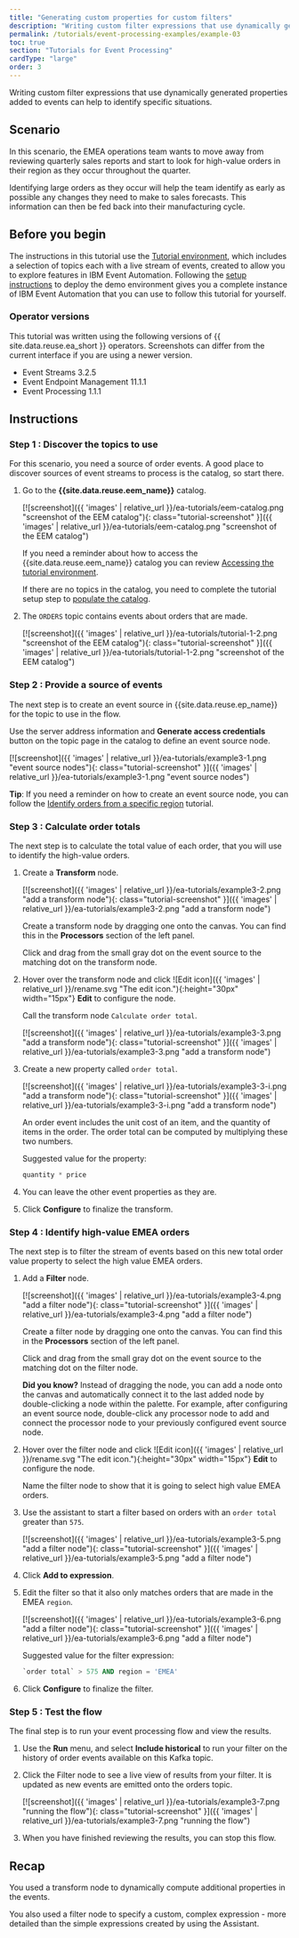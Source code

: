 ```yaml
---
title: "Generating custom properties for custom filters"
description: "Writing custom filter expressions that use dynamically generated properties added to events can help to identify specific situations."
permalink: /tutorials/event-processing-examples/example-03
toc: true
section: "Tutorials for Event Processing"
cardType: "large"
order: 3
---
```


Writing custom filter expressions that use dynamically generated properties added to events can help to identify specific situations.

## Scenario

In this scenario, the EMEA operations team wants to move away from reviewing quarterly sales reports and start to look for high-value orders in their region as they occur throughout the quarter.

Identifying large orders as they occur will help the team identify as early as possible any changes they need to make to sales forecasts. This information can then be fed back into their manufacturing cycle.

## Before you begin

The instructions in this tutorial use the [Tutorial environment](../guided/tutorial-0), which includes a selection of topics each with a live stream of events, created to allow you to explore features in IBM Event Automation. Following the [setup instructions](../guided/tutorial-0#deploy-the-tutorial) to deploy the demo environment gives you a complete instance of IBM Event Automation that you can use to follow this tutorial for yourself.

### Operator versions

This tutorial was written using the following versions of {{ site.data.reuse.ea_short }} operators. Screenshots can differ from the current interface if you are using a newer version.

- Event Streams 3.2.5
- Event Endpoint Management 11.1.1
- Event Processing 1.1.1

## Instructions

### Step 1 : Discover the topics to use

For this scenario, you need a source of order events. A good place to discover sources of event streams to process is the catalog, so start there.

1. Go to the **{{site.data.reuse.eem_name}}** catalog.

   [![screenshot]({{ 'images' | relative_url }}/ea-tutorials/eem-catalog.png "screenshot of the EEM catalog"){: class="tutorial-screenshot" }]({{ 'images' | relative_url }}/ea-tutorials/eem-catalog.png "screenshot of the EEM catalog")

   If you need a reminder about how to access the {{site.data.reuse.eem_name}} catalog you can review [Accessing the tutorial environment](../guided/tutorial-access#event-endpoint-management).

   If there are no topics in the catalog, you need to complete the tutorial setup step to [populate the catalog](../guided/tutorial-0#populating-the-catalog).

1. The `ORDERS` topic contains events about orders that are made.

   [![screenshot]({{ 'images' | relative_url }}/ea-tutorials/tutorial-1-2.png "screenshot of the EEM catalog"){: class="tutorial-screenshot" }]({{ 'images' | relative_url }}/ea-tutorials/tutorial-1-2.png "screenshot of the EEM catalog")

### Step 2 : Provide a source of events

The next step is to create an event source in {{site.data.reuse.ep_name}} for the topic to use in the flow.

Use the server address information and **Generate access credentials** button on the topic page in the catalog to define an event source node.

[![screenshot]({{ 'images' | relative_url }}/ea-tutorials/example3-1.png "event source nodes"){: class="tutorial-screenshot" }]({{ 'images' | relative_url }}/ea-tutorials/example3-1.png "event source nodes")

**Tip**: If you need a reminder on how to create an event source node, you can follow the [Identify orders from a specific region](../guided/tutorial-1) tutorial.

### Step 3 : Calculate order totals

The next step is to calculate the total value of each order, that you will use to identify the high-value orders.

1. Create a **Transform** node.

   [![screenshot]({{ 'images' | relative_url }}/ea-tutorials/example3-2.png "add a transform node"){: class="tutorial-screenshot" }]({{ 'images' | relative_url }}/ea-tutorials/example3-2.png "add a transform node")

   Create a transform node by dragging one onto the canvas. You can find this in the **Processors** section of the left panel.

   Click and drag from the small gray dot on the event source to the matching dot on the transform node.

1. Hover over the transform node and click ![Edit icon]({{ 'images' | relative_url }}/rename.svg "The edit icon."){:height="30px" width="15px"} **Edit** to configure the node.

   Call the transform node `Calculate order total`.

   [![screenshot]({{ 'images' | relative_url }}/ea-tutorials/example3-3.png "add a transform node"){: class="tutorial-screenshot" }]({{ 'images' | relative_url }}/ea-tutorials/example3-3.png "add a transform node")


1. Create a new property called `order total`.

   [![screenshot]({{ 'images' | relative_url }}/ea-tutorials/example3-3-i.png "add a transform node"){: class="tutorial-screenshot" }]({{ 'images' | relative_url }}/ea-tutorials/example3-3-i.png "add a transform node")

   An order event includes the unit cost of an item, and the quantity of items in the order. The order total can be computed by multiplying these two numbers.

   Suggested value for the property:

   ```sql
   quantity * price
   ```

1. You can leave the other event properties as they are.

1. Click **Configure** to finalize the transform.

### Step 4 : Identify high-value EMEA orders

The next step is to filter the stream of events based on this new total order value property to select the high value EMEA orders.

1. Add a **Filter** node.

   [![screenshot]({{ 'images' | relative_url }}/ea-tutorials/example3-4.png "add a filter node"){: class="tutorial-screenshot" }]({{ 'images' | relative_url }}/ea-tutorials/example3-4.png "add a filter node")

   Create a filter node by dragging one onto the canvas. You can find this in the **Processors** section of the left panel.

   Click and drag from the small gray dot on the event source to the matching dot on the filter node.

   **Did you know?** Instead of dragging the node, you can add a node onto the canvas and automatically connect it to the last added node by double-clicking a node within the palette. For example, after configuring an event source node, double-click any processor node to add and connect the processor node to your previously configured event source node.

1. Hover over the filter node and click ![Edit icon]({{ 'images' | relative_url }}/rename.svg "The edit icon."){:height="30px" width="15px"} **Edit** to configure the node.

   Name the filter node to show that it is going to select high value EMEA orders.



1. Use the assistant to start a filter based on orders with an `order total` greater than `575`.

   [![screenshot]({{ 'images' | relative_url }}/ea-tutorials/example3-5.png "add a filter node"){: class="tutorial-screenshot" }]({{ 'images' | relative_url }}/ea-tutorials/example3-5.png "add a filter node")

1. Click **Add to expression**.

1. Edit the filter so that it also only matches orders that are made in the EMEA `region`.

   [![screenshot]({{ 'images' | relative_url }}/ea-tutorials/example3-6.png "add a filter node"){: class="tutorial-screenshot" }]({{ 'images' | relative_url }}/ea-tutorials/example3-6.png "add a filter node")

   Suggested value for the filter expression:

   ```sql
   `order total` > 575 AND region = 'EMEA'
   ```

1. Click **Configure** to finalize the filter.

### Step 5 : Test the flow

The final step is to run your event processing flow and view the results.

1. Use the **Run** menu, and select **Include historical** to run your filter on the history of order events available on this Kafka topic.

1. Click the Filter node to see a live view of results from your filter. It is updated as new events are emitted onto the orders topic.

   [![screenshot]({{ 'images' | relative_url }}/ea-tutorials/example3-7.png "running the flow"){: class="tutorial-screenshot" }]({{ 'images' | relative_url }}/ea-tutorials/example3-7.png "running the flow")

1. When you have finished reviewing the results, you can stop this flow.


## Recap

You used a transform node to dynamically compute additional properties in the events.

You also used a filter node to specify a custom, complex expression - more detailed than the simple expressions created by using the Assistant.

